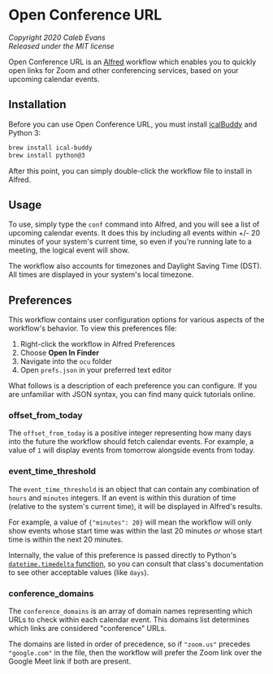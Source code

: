 # Open Conference URL

*Copyright 2020 Caleb Evans*  
*Released under the MIT license*

Open Conference URL is an [Alfred][alfred] workflow which enables you to quickly
open links for Zoom and other conferencing services, based on your upcoming
calendar events.

[alfred]: https://www.alfredapp.com/

## Installation

Before you can use Open Conference URL, you must install [icalBuddy][icalBuddy] and Python 3:

```sh
brew install ical-buddy
brew install python@3
```

After this point, you can simply double-click the workflow file to install in
Alfred.

[icalBuddy]: https://formulae.brew.sh/formula/ical-buddy

## Usage

To use, simply type the `conf` command into Alfred, and you will see a list of
upcoming calendar events. It does this by including all events within +/- 20
minutes of your system's current time, so even if you're running late to a
meeting, the logical event will show.

The workflow also accounts for timezones and Daylight Saving Time (DST). All
times are displayed in your system's local timezone.

## Preferences

This workflow contains user configuration options for various aspects of the
workflow's behavior. To view this preferences file:

1. Right-click the workflow in Alfred Preferences
2. Choose **Open In Finder**
3. Navigate into the `ocu` folder
4. Open `prefs.json` in your preferred text editor

What follows is a description of each preference you can configure. If you are
unfamiliar with JSON syntax, you can find many quick tutorials online.

### offset_from_today

The `offset_from_today` is a positive integer representing how many days into
the future the workflow should fetch calendar events. For example, a value of
`1` will display events from tomorrow alongside events from today.

### event_time_threshold

The `event_time_threshold` is an object that can contain any combination of
`hours` and `minutes` integers. If an event is within this duration of time
(relative to the system's current time), it will be displayed in Alfred's
results.

For example, a value of `{"minutes": 20}` will mean the workflow will only show
events whose start time was within the last 20 minutes *or* whose start time is
within the next 20 minutes.

Internally, the value of this preference is passed directly to Python's
[`datetime.timedelta` function][docs], so you can consult that class's
documentation to see other acceptable values (like `days`).

[docs]: https://docs.python.org/3/library/datetime.html#datetime.timedelta

### conference_domains

The `conference_domains` is an array of domain names representing which URLs to
check within each calendar event. This domains list determines which links are
considered "conference" URLs.

The domains are listed in order of precedence, so if `"zoom.us"` precedes
`"google.com"` in the file, then the workflow will prefer the Zoom link over the
Google Meet link if both are present.
